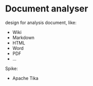 # Document analyser

design for analysis document, like:

- Wiki
- Markdown
- HTML
- Word
- PDF
- ...

Spike:

- Apache Tika
